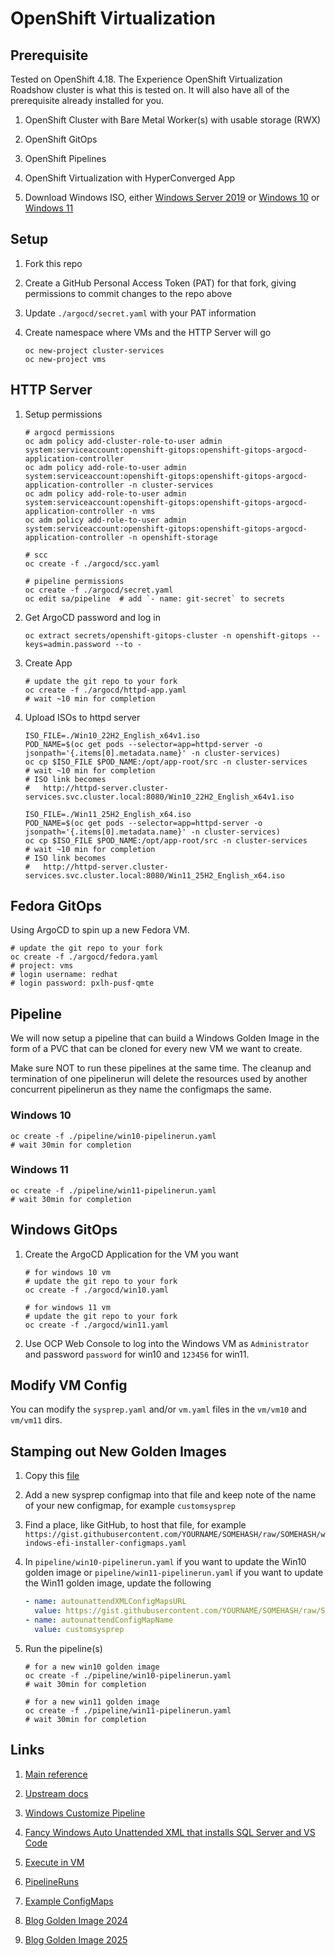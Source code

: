 # OpenShift Virtualization

## Prerequisite

Tested on OpenShift 4.18.
The Experience OpenShift Virtualization Roadshow cluster is what this is tested on.
It will also have all of the prerequisite already installed for you.

1. OpenShift Cluster with Bare Metal Worker(s) with usable storage (RWX)

2. OpenShift GitOps

3. OpenShift Pipelines

4. OpenShift Virtualization with HyperConverged App

5. Download Windows ISO,
either [Windows Server 2019](https://www.microsoft.com/en-us/evalcenter/download-windows-server-2019)
or [Windows 10](https://www.microsoft.com/en-us/software-download/windows10ISO)
or [Windows 11](https://www.microsoft.com/en-us/software-download/windows11)

## Setup

1. Fork this repo

2. Create a GitHub Personal Access Token (PAT) for that fork,
giving permissions to commit changes to the repo above

3. Update `./argocd/secret.yaml` with your PAT information

4. Create namespace where VMs and the HTTP Server will go

    ```shell
    oc new-project cluster-services
    oc new-project vms
    ```

## HTTP Server

1. Setup permissions

    ```shell
    # argocd permissions
    oc adm policy add-cluster-role-to-user admin system:serviceaccount:openshift-gitops:openshift-gitops-argocd-application-controller
    oc adm policy add-role-to-user admin system:serviceaccount:openshift-gitops:openshift-gitops-argocd-application-controller -n cluster-services
    oc adm policy add-role-to-user admin system:serviceaccount:openshift-gitops:openshift-gitops-argocd-application-controller -n vms
    oc adm policy add-role-to-user admin system:serviceaccount:openshift-gitops:openshift-gitops-argocd-application-controller -n openshift-storage

    # scc
    oc create -f ./argocd/scc.yaml

    # pipeline permissions
    oc create -f ./argocd/secret.yaml
    oc edit sa/pipeline  # add `- name: git-secret` to secrets
    ```

2. Get ArgoCD password and log in

    ```shell
    oc extract secrets/openshift-gitops-cluster -n openshift-gitops --keys=admin.password --to -
    ```

3. Create App

    ```shell
    # update the git repo to your fork
    oc create -f ./argocd/httpd-app.yaml
    # wait ~10 min for completion
    ```

4. Upload ISOs to httpd server

    ```shell
    ISO_FILE=./Win10_22H2_English_x64v1.iso
    POD_NAME=$(oc get pods --selector=app=httpd-server -o jsonpath='{.items[0].metadata.name}' -n cluster-services)
    oc cp $ISO_FILE $POD_NAME:/opt/app-root/src -n cluster-services
    # wait ~10 min for completion
    # ISO link becomes
    #   http://httpd-server.cluster-services.svc.cluster.local:8080/Win10_22H2_English_x64v1.iso

    ISO_FILE=./Win11_25H2_English_x64.iso
    POD_NAME=$(oc get pods --selector=app=httpd-server -o jsonpath='{.items[0].metadata.name}' -n cluster-services)
    oc cp $ISO_FILE $POD_NAME:/opt/app-root/src -n cluster-services
    # wait ~10 min for completion
    # ISO link becomes
    #   http://httpd-server.cluster-services.svc.cluster.local:8080/Win11_25H2_English_x64.iso
    ```

## Fedora GitOps

Using ArgoCD to spin up a new Fedora VM.

```shell
# update the git repo to your fork
oc create -f ./argocd/fedora.yaml
# project: vms
# login username: redhat
# login password: pxlh-pusf-qmte
```

## Pipeline

We will now setup a pipeline that can build a Windows Golden Image
in the form of a PVC that can be cloned for every new VM we want to
create.

Make sure NOT to run these pipelines at the same time.
The cleanup and termination of one pipelinerun will delete the resources
used by another concurrent pipelinerun as they name the configmaps the same.

### Windows 10

```shell
oc create -f ./pipeline/win10-pipelinerun.yaml
# wait 30min for completion
```

### Windows 11

```shell
oc create -f ./pipeline/win11-pipelinerun.yaml
# wait 30min for completion
```

## Windows GitOps

1. Create the ArgoCD Application for the VM you want

    ```shell
    # for windows 10 vm
    # update the git repo to your fork
    oc create -f ./argocd/win10.yaml

    # for windows 11 vm
    # update the git repo to your fork
    oc create -f ./argocd/win11.yaml
    ```

2. Use OCP Web Console to log into the Windows VM as `Administrator` and password `password` for win10 and `123456` for win11.

## Modify VM Config

You can modify the `sysprep.yaml` and/or `vm.yaml` files in the `vm/vm10` and `vm/vm11` dirs.

## Stamping out New Golden Images

1. Copy this [file](https://raw.githubusercontent.com/kubevirt/kubevirt-tekton-tasks/main/release/pipelines/windows-efi-installer/configmaps/windows-efi-installer-configmaps.yaml)

2. Add a new sysprep configmap into that file and keep note of the name of your new configmap, for example `customsysprep`

3. Find a place, like GitHub, to host that file, for example `https://gist.githubusercontent.com/YOURNAME/SOMEHASH/raw/SOMEHASH/windows-efi-installer-configmaps.yaml`

4. In `pipeline/win10-pipelinerun.yaml` if you want to update the Win10 golden image or `pipeline/win11-pipelinerun.yaml` if you want to update the Win11 golden image, update the following

    ```yaml
    - name: autounattendXMLConfigMapsURL
      value: https://gist.githubusercontent.com/YOURNAME/SOMEHASH/raw/SOMEHASH/windows-efi-installer-configmaps.yaml
    - name: autounattendConfigMapName
      value: customsysprep
    ```

5. Run the pipeline(s)

    ```shell
    # for a new win10 golden image
    oc create -f ./pipeline/win10-pipelinerun.yaml
    # wait 30min for completion

    # for a new win11 golden image
    oc create -f ./pipeline/win11-pipelinerun.yaml
    # wait 30min for completion
    ```

## Links

1. [Main reference](https://docs.google.com/document/d/1T_IxWWDcVLzaHbb46sPiMV8ieOiCg-9F0xkp67fpePo/edit)

2. [Upstream docs](https://kubevirt.io/2021/Automated-Windows-Installation-With-Tekton-Pipelines.html)

3. [Windows Customize Pipeline](https://github.com/kubevirt/kubevirt-tekton-tasks/tree/main/release/pipelines/windows-customize)

4. [Fancy Windows Auto Unattended XML that installs SQL Server and VS Code](https://github.com/kubevirt/kubevirt-tekton-tasks/blob/main/release/pipelines/windows-customize/configmaps/windows-customize-configmaps.yaml)

5. [Execute in VM](https://kubevirt.io/user-guide/virtual_machines/tekton_tasks/#execute-commands-in-virtual-machines)

6. [PipelineRuns](https://artifacthub.io/packages/tekton-pipeline/redhat-pipelines/windows-efi-installer#how-to-run)

7. [Example ConfigMaps](https://github.com/kubevirt/kubevirt-tekton-tasks/blob/main/release/pipelines/windows-customize/configmaps/windows-customize-configmaps.yaml)

8. [Blog Golden Image 2024](https://developers.redhat.com/articles/2024/09/09/create-windows-golden-image-openshift-virtualization#customize_the_installation_process)

9. [Blog Golden Image 2025](https://developers.redhat.com/articles/2025/08/12/windows-image-building-service-openshift-virtualization)
